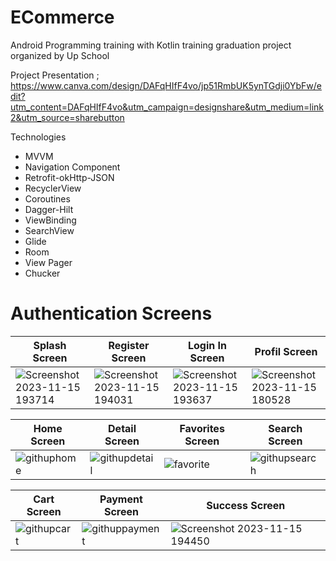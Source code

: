 # ECommerce

Android Programming training with Kotlin training graduation project organized by Up School

Project Presentation ; https://www.canva.com/design/DAFqHIfF4vo/jp51RmbUK5ynTGdji0YbFw/edit?utm_content=DAFqHIfF4vo&utm_campaign=designshare&utm_medium=link2&utm_source=sharebutton

Technologies

- MVVM
- Navigation Component
- Retrofit-okHttp-JSON
- RecyclerView
- Coroutines
- Dagger-Hilt
- ViewBinding
- SearchView
- Glide
- Room
- View Pager
- Chucker

# Authentication Screens
| Splash Screen             | Register Screen           | Login In Screen           | Profil Screen             |
| ------------------------- | ------------------------- | ------------------------- | ------------------------- |
|![Screenshot 2023-11-15 193714](https://github.com/NazlicanTerliksiz/ECommerce/assets/103425386/cea8731d-67da-4100-a3ac-1980c6827018)|![Screenshot 2023-11-15 194031](https://github.com/NazlicanTerliksiz/ECommerce/assets/103425386/f538e50d-c24b-4710-b1b0-1d1fcf63a88c)|![Screenshot 2023-11-15 193637](https://github.com/NazlicanTerliksiz/ECommerce/assets/103425386/cf33c14b-3653-4e6e-a606-113a4e684326)|![Screenshot 2023-11-15 180528](https://github.com/NazlicanTerliksiz/ECommerce/assets/103425386/6ddc67ea-9caf-4fb8-b848-2734ba484f2e)

| Home Screen               | Detail Screen              |Favorites Screen          | Search Screen             |        
| ------------------------- | ------------------------- | ------------------------- | ------------------------- | 
|![githuphome](https://github.com/NazlicanTerliksiz/ECommerce/assets/103425386/9d04dd06-11cf-4ae6-aef8-a103399c6c61)|![githupdetail](https://github.com/NazlicanTerliksiz/ECommerce/assets/103425386/48570c2a-ca7f-4070-b738-d14369fab268)|![favorite](https://github.com/NazlicanTerliksiz/ECommerce/assets/103425386/a432624d-75b2-41e7-99b8-5a3f8e6771c2)|![githupsearch](https://github.com/NazlicanTerliksiz/ECommerce/assets/103425386/eb021671-6778-47fd-b614-7a9e481555ed)|

| Cart Screen               | Payment Screen             | Success  Screen          |
| ------------------------- | ------------------------- | ------------------------- |  
|![githupcart](https://github.com/NazlicanTerliksiz/ECommerce/assets/103425386/39a72c78-3116-442d-9bf7-be83e34bbedd)|![githuppayment](https://github.com/NazlicanTerliksiz/ECommerce/assets/103425386/c8f6d3a2-b593-4f9c-93f4-1f735473c6e5)|![Screenshot 2023-11-15 194450](https://github.com/NazlicanTerliksiz/ECommerce/assets/103425386/eac2cbb3-77fe-4cf9-b885-d7b0fc13b4f1)

